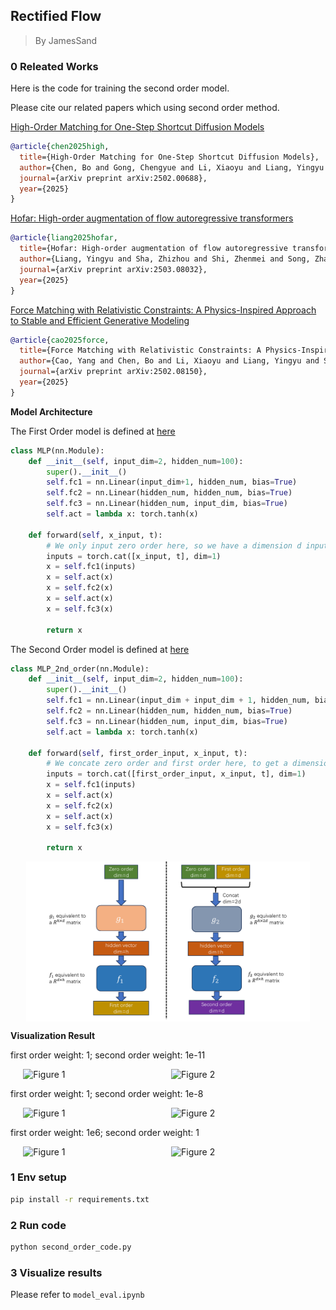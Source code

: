 ## Rectified Flow

> By JamesSand


<!-- I have also implement a google colab. You can find the colab [here](https://colab.research.google.com/drive/11pCMnpmV9H2cRhvT1mF1pVk_ySH3q0XZ?usp=sharing) -->

### 0 Releated Works

Here is the code for training the second order model. 

Please cite our related papers which using second order method.

[High-Order Matching for One-Step Shortcut Diffusion Models](https://arxiv.org/pdf/2502.00688)

```bibtex
@article{chen2025high,  
  title={High-Order Matching for One-Step Shortcut Diffusion Models},  
  author={Chen, Bo and Gong, Chengyue and Li, Xiaoyu and Liang, Yingyu and Sha, Zhizhou and Shi, Zhenmei and Song, Zhao and Wan, Mingda},  
  journal={arXiv preprint arXiv:2502.00688},  
  year={2025}  
}
```

[Hofar: High-order augmentation of flow autoregressive transformers](https://arxiv.org/pdf/2503.08032)
```bibtex
@article{liang2025hofar,  
  title={Hofar: High-order augmentation of flow autoregressive transformers},  
  author={Liang, Yingyu and Sha, Zhizhou and Shi, Zhenmei and Song, Zhao and Wan, Mingda},  
  journal={arXiv preprint arXiv:2503.08032},  
  year={2025}  
}
```

[Force Matching with Relativistic Constraints: A Physics-Inspired Approach to Stable and Efficient Generative Modeling](https://arxiv.org/pdf/2502.08150)
```bibtex
@article{cao2025force,  
  title={Force Matching with Relativistic Constraints: A Physics-Inspired Approach to Stable and Efficient Generative Modeling},  
  author={Cao, Yang and Chen, Bo and Li, Xiaoyu and Liang, Yingyu and Sha, Zhizhou and Shi, Zhenmei and Song, Zhao and Wan, Mingda},  
  journal={arXiv preprint arXiv:2502.08150},  
  year={2025}  
}
```




<!-- #### Loss curve

First order loss is ok. But second order loss has some spikes.

<div style="display: flex; justify-content: center; gap: 10px;">
  <img src="images\v2_floss.png" alt="Figure 1" width="80%">
</div>

<br>

<div style="display: flex; justify-content: center; gap: 10px;">
  <img src="images\v2_sloss.png" alt="Figure 2" width="80%">
</div>

<br>

<div style="display: flex; justify-content: center; gap: 10px;">
  <img src="images\v2_tloss.png" alt="Figure 3" width="80%">
</div> -->

**Model Architecture**

The First Order model is defined at [here](https://github.com/JamesSand/SecondOrderRectifiedFlow/blob/f5c8bfc438152149b5fb0d571f56abebc123edde/second_order_code.py#L72)

```python
class MLP(nn.Module):
    def __init__(self, input_dim=2, hidden_num=100):
        super().__init__()
        self.fc1 = nn.Linear(input_dim+1, hidden_num, bias=True)
        self.fc2 = nn.Linear(hidden_num, hidden_num, bias=True)
        self.fc3 = nn.Linear(hidden_num, input_dim, bias=True)
        self.act = lambda x: torch.tanh(x)

    def forward(self, x_input, t):
        # We only input zero order here, so we have a dimension d input
        inputs = torch.cat([x_input, t], dim=1)
        x = self.fc1(inputs)
        x = self.act(x)
        x = self.fc2(x)
        x = self.act(x)
        x = self.fc3(x)

        return x
```

The Second Order model is defined at [here](https://github.com/JamesSand/SecondOrderRectifiedFlow/blob/f5c8bfc438152149b5fb0d571f56abebc123edde/second_order_code.py#L90)
```python
class MLP_2nd_order(nn.Module):
    def __init__(self, input_dim=2, hidden_num=100):
        super().__init__()
        self.fc1 = nn.Linear(input_dim + input_dim + 1, hidden_num, bias=True)
        self.fc2 = nn.Linear(hidden_num, hidden_num, bias=True)
        self.fc3 = nn.Linear(hidden_num, input_dim, bias=True)
        self.act = lambda x: torch.tanh(x)

    def forward(self, first_order_input, x_input, t):
        # We concate zero order and first order here, to get a dimension 2d input
        inputs = torch.cat([first_order_input, x_input, t], dim=1)
        x = self.fc1(inputs)
        x = self.act(x)
        x = self.fc2(x)
        x = self.act(x)
        x = self.fc3(x)

        return x
```

<div style="display: flex; justify-content: center; gap: 10px;">
  <img src="images/model_architecture.png" alt="Figure 1" width="90%">
</div>

 


**Visualization Result**

first order weight: 1; second order weight: 1e-11

<div style="display: flex; justify-content: center; gap: 10px;">
  <img src="images/v3_scatter.png" alt="Figure 1" width="45%">
  <img src="images/v3_traj.png" alt="Figure 2" width="45%">
</div>

first order weight: 1; second order weight: 1e-8

<div style="display: flex; justify-content: center; gap: 10px;">
  <img src="images/v4_scatter.png" alt="Figure 1" width="45%">
  <img src="images/v4_traj.png" alt="Figure 2" width="45%">
</div>


first order weight: 1e6; second order weight: 1

<div style="display: flex; justify-content: center; gap: 10px;">
  <img src="images/v5_scatter.png" alt="Figure 1" width="45%">
  <img src="images/v5_traj.png" alt="Figure 2" width="45%">
</div>

<!-- #### Gradient norm

The gradient norm is reported under: first order weight: 1e6; second order weight: 1

> Zhizhou Sha: I have little sence about grad norm. I am not sure when should we clip the grad?

<div style="display: flex; justify-content: center; gap: 10px;">
  <img src="images/first_grad_norm.png" alt="Figure 1" width="80%">
</div>

<br>

<div style="display: flex; justify-content: center; gap: 10px;">
  <img src="images/second_grad_norm.png" alt="Figure 1" width="80%">
</div> -->


### 1 Env setup

```bash
pip install -r requirements.txt
```

### 2 Run code
```bash
python second_order_code.py
```

### 3 Visualize results

Please refer to `model_eval.ipynb`


